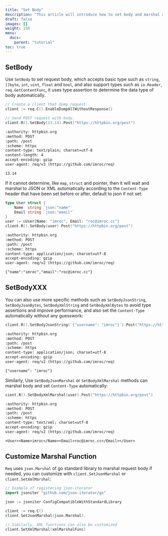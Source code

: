 ```yaml
---
title: "Set Body"
description: "This article will introduce how to set body and marshal automatically, read body and unmarshal automatically."
draft: false
images: []
weight: 150
menu:
  docs:
    parent: "tutorial"
toc: true
---
```


## SetBody

Use `SetBody` to set request body, which accepts basic type such as `string`, `[]byte`, `int`, `uint`, `float` and `bool`, and also support types such as `io.Reader`, `req.GetContentFunc`, it uses type assertion to determine the data type of body automatically.

```go
// Create a client that dump request.
client := req.C().EnableDumpAllWithoutResponse()

// Send POST request with body.
client.R().SetBody(13.14).Post("https://httpbin.org/post")
```
```txt
:authority: httpbin.org
:method: POST
:path: /post
:scheme: https
content-type: text/plain; charset=utf-8
content-length: 4
accept-encoding: gzip
user-agent: req/v3 (https://github.com/imroc/req)

13.14
```

If it cannot determine, like `map`, `struct` and pointer, then it will wait and marshal to JSON or XML automatically according to the `Content-Type` header that have been set before or after, default to json if not set:

```go
type User struct {
    Name  string `json:"name"`
    Email string `json:"email"`
}
user := &User{Name: "imroc", Email: "roc@imroc.cc"}
client.R().SetBody(user).Post("https://httpbin.org/post")
```

```txt
:authority: httpbin.org
:method: POST
:path: /post
:scheme: https
content-type: application/json; charset=utf-8
accept-encoding: gzip
user-agent: req/v2 (https://github.com/imroc/req)

{"name":"imroc","email":"roc@imroc.cc"}
```

## SetBodyXXX

You can also use more specific methods such as `SetBodyJsonString`, `SetBodyJsonBytes`, `SetBodyXmlString` and `SetBodyXmlBytes` to avoid type assertions and improve performance,  and also set the `Content-Type` automatically without any guesswork:

```go
client.R().SetBodyJsonString(`{"username": "imroc"}`).Post("https://httpbin.org/post")
```

```txt
:authority: httpbin.org
:method: POST
:path: /post
:scheme: https
content-type: application/json; charset=utf-8
accept-encoding: gzip
user-agent: req/v2 (https://github.com/imroc/req)

{"username": "imroc"}
```

Similarly, Use `SetBodyJsonMarshal` or `SetBodyXmlMarshal` methods can marshal body and set `Content-Type` automatically:

```go
cient.R().SetBodyXmlMarshal(user).Post("https://httpbin.org/post")
```

```txt
:authority: httpbin.org
:method: POST
:path: /post
:scheme: https
content-type: text/xml; charset=utf-8
accept-encoding: gzip
user-agent: req/v2 (https://github.com/imroc/req)

<User><Name>imroc</Name><Email>roc@imroc.cc</Email></User>
```

## Customize Marshal Function

`Req` uses `json.Marshal` of go standard library to marshal request body if needed, you can customize with `client.SetJsonMarshal` or `client.SetXmlMarshal`:

```go
// Example of registering json-iterator
import jsoniter "github.com/json-iterator/go"

json := jsoniter.ConfigCompatibleWithStandardLibrary

client := req.C()
client.SetJsonMarshal(json.Marshal).

// Similarly, XML functions can also be customized
client.SetXmlMarshal(xmlMarshalFunc)
```
